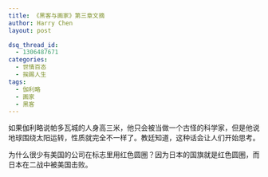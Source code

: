```yaml
---
title: 《黑客与画家》第三章文摘
author: Harry Chen
layout: post

dsq_thread_id:
  - 1306487671
categories:
  - 世情百态
  - 挨踢人生
tags:
  - 伽利略
  - 画家
  - 黑客
---
```


  如果伽利略说帕多瓦城的人身高三米，他只会被当做一个古怪的科学家，但是他说地球围绕太阳运转，性质就完全不一样了。教廷知道，这种话会让人们开始思考。

  为什么很少有美国的公司在标志里用红色圆圈？因为日本的国旗就是红色圆圈，而日本在二战中被美国击败。

